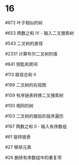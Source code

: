 # 16

#872 叶子相似的树

#653 两数之和 IV - 输入二叉搜索树

#543 二叉树的直径

#2331 计算布尔二叉树的值

#841 钥匙和房间

#113 路径总和 II

#199 二叉树的右视图

#109 有序链表转换二叉搜索树

#100 相同的树

#103 二叉树的锯齿形层序遍历

#167 两数之和 II - 输入有序数组

#61 旋转链表

#27 移除元素

#26 删除有序数组中的重复项
